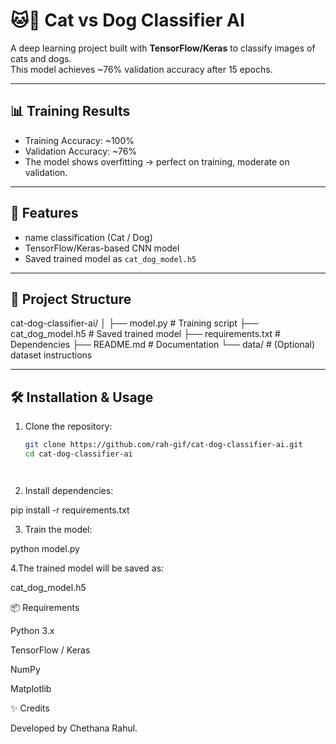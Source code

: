 # 🐱🐶 Cat vs Dog Classifier AI

A deep learning project built with **TensorFlow/Keras** to classify images of cats and dogs.  
This model achieves ~76% validation accuracy after 15 epochs.

---

## 📊 Training Results
- Training Accuracy: ~100%
- Validation Accuracy: ~76%
- The model shows overfitting → perfect on training, moderate on validation.

---

## 🚀 Features
- name classification (Cat / Dog)
- TensorFlow/Keras-based CNN model
- Saved trained model as `cat_dog_model.h5`

---

## 📂 Project Structure
cat-dog-classifier-ai/
│
├── model.py # Training script
├── cat_dog_model.h5 # Saved trained model
├── requirements.txt # Dependencies
├── README.md # Documentation
└── data/ # (Optional) dataset instructions


---

## 🛠 Installation & Usage
1. Clone the repository:
   ```bash
   git clone https://github.com/rah-gif/cat-dog-classifier-ai.git
   cd cat-dog-classifier-ai




2. Install dependencies:

pip install -r requirements.txt




3. Train the model:

python model.py




4.The trained model will be saved as:

cat_dog_model.h5



📦 Requirements

Python 3.x

TensorFlow / Keras

NumPy

Matplotlib



✨ Credits

Developed by Chethana Rahul.

